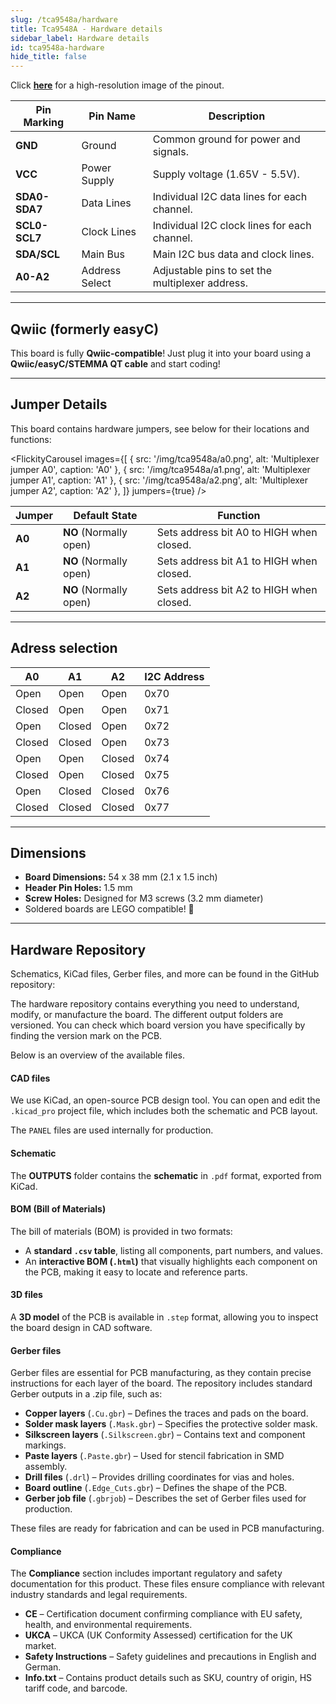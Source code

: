 ```yaml
---
slug: /tca9548a/hardware
title: Tca9548A - Hardware details
sidebar_label: Hardware details
id: tca9548a-hardware
hide_title: false
---
```


<CenteredImage src="/img/tca9548a/pinout.png" alt="Pinout" />

Click [**here**](/img/tca9548a/pinout.png) for a high-resolution image of the pinout.

| Pin Marking   | Pin Name       | Description                                     |
| ------------- | -------------- | ----------------------------------------------- |
| **GND**       | Ground         | Common ground for power and signals.            |
| **VCC**       | Power Supply   | Supply voltage (1.65V - 5.5V).                  |
| **SDA0-SDA7** | Data Lines     | Individual I2C data lines for each channel.     |
| **SCL0-SCL7** | Clock Lines    | Individual I2C clock lines for each channel.    |
| **SDA/SCL**   | Main Bus       | Main I2C bus data and clock lines.              |
| **A0-A2**     | Address Select | Adjustable pins to set the multiplexer address. |

---

## Qwiic (formerly easyC)

<CenteredImage src="/img/easyc_transparent.png" alt="EasyC/qwiic cable" width="550px" />

<InfoBox> This board is fully **Qwiic-compatible**! Just plug it into your board using a **Qwiic/easyC/STEMMA QT cable** and start coding! </InfoBox>

<QuickLink 
  title="Qwiic (formerly easyC) details and specifications" 
  description="Learn about hardware specifications, compatibility, and usage of the Qwiic connector." 
  url="/qwiic" 
/>

---

## Jumper Details

This board contains hardware jumpers, see below for their locations and functions:

<FlickityCarousel
images={[
{ src: '/img/tca9548a/a0.png', alt: 'Multiplexer jumper A0', caption: 'A0' },
{ src: '/img/tca9548a/a1.png', alt: 'Multiplexer jumper A1', caption: 'A1' },
{ src: '/img/tca9548a/a2.png', alt: 'Multiplexer jumper A2', caption: 'A2' },
]}
jumpers={true}
/>


| Jumper | Default State          | Function                                 |
| ------ | ---------------------- | ---------------------------------------- |
| **A0** | **NO** (Normally open) | Sets address bit A0 to HIGH when closed. |
| **A1** | **NO** (Normally open) | Sets address bit A1 to HIGH when closed. |
| **A2** | **NO** (Normally open) | Sets address bit A2 to HIGH when closed. |

---

## Adress selection

| **A0** | **A1** | **A2** | **I2C Address** |
| ------ | ------ | ------ | --------------- |
| Open   | Open   | Open   | 0x70            |
| Closed | Open   | Open   | 0x71            |
| Open   | Closed | Open   | 0x72            |
| Closed | Closed | Open   | 0x73            |
| Open   | Open   | Closed | 0x74            |
| Closed | Open   | Closed | 0x75            |
| Open   | Closed | Closed | 0x76            |
| Closed | Closed | Closed | 0x77            |


---

## Dimensions

- **Board Dimensions:** 54 x 38 mm (2.1 x 1.5 inch)
- **Header Pin Holes:** 1.5 mm
- **Screw Holes:** Designed for M3 screws (3.2 mm diameter)
- Soldered boards are LEGO compatible! 🧱

---

## Hardware Repository

Schematics, KiCad files, Gerber files, and more can be found in the GitHub repository:

<QuickLink title="I2C multiplexer TCA9548A breakout Hardware Design" 
description="GitHub hardware repository for this product" 
url="https://github.com/SolderedElectronics/I2C-multiplexer-TCA9548A-breakout-hardware-design" />

The hardware repository contains everything you need to understand, modify, or manufacture the board. The different output folders are versioned. You can check which board version you have specifically by finding the version mark on the PCB.

Below is an overview of the available files.  

#### CAD files

We use KiCad, an open-source PCB design tool. You can open and edit the `.kicad_pro` project file, which includes both the schematic and PCB layout.  

The `PANEL` files are used internally for production.  

#### Schematic

The **OUTPUTS** folder contains the **schematic** in `.pdf` format, exported from KiCad.

#### BOM (Bill of Materials)

The bill of materials (BOM) is provided in two formats:  

- A **standard `.csv` table**, listing all components, part numbers, and values.  
- An **interactive BOM (`.html`)** that visually highlights each component on the PCB, making it easy to locate and reference parts.  

#### 3D files

A **3D model** of the PCB is available in `.step` format, allowing you to inspect the board design in CAD software.  

#### Gerber files 

Gerber files are essential for PCB manufacturing, as they contain precise instructions for each layer of the board. The repository includes standard Gerber outputs in a .zip file, such as:  

- **Copper layers** (`.Cu.gbr`) – Defines the traces and pads on the board.  
- **Solder mask layers** (`.Mask.gbr`) – Specifies the protective solder mask.  
- **Silkscreen layers** (`.Silkscreen.gbr`) – Contains text and component markings.  
- **Paste layers** (`.Paste.gbr`) – Used for stencil fabrication in SMD assembly.  
- **Drill files** (`.drl`) – Provides drilling coordinates for vias and holes.  
- **Board outline** (`.Edge_Cuts.gbr`) – Defines the shape of the PCB.  
- **Gerber job file** (`.gbrjob`) – Describes the set of Gerber files used for production.  

These files are ready for fabrication and can be used in PCB manufacturing.

#### Compliance  

The **Compliance** section includes important regulatory and safety documentation for this product. These files ensure compliance with relevant industry standards and legal requirements.  

- **CE** – Certification document confirming compliance with EU safety, health, and environmental requirements.  
- **UKCA** – UKCA (UK Conformity Assessed) certification for the UK market.  
- **Safety Instructions** – Safety guidelines and precautions in English and German.
- **Info.txt** – Contains product details such as SKU, country of origin, HS tariff code, and barcode.